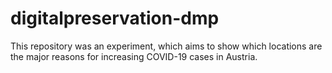 # digitalpreservation-dmp
This repository was an experiment, which aims to show which locations are the major reasons for increasing COVID-19 cases in Austria.
